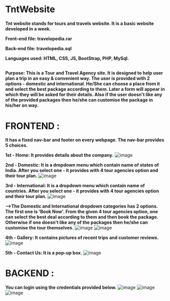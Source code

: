 # TntWebsite
**Tnt website stands for tours and travels website. It is a basic website developed in a week.**

**Front-end file: travelopedia.rar**

**Back-end file: travelopedia.sql**

**Languages used: HTML, CSS, JS, BootStrap, PHP, MySql.**
##

**Purpose: This is a Tour and Travel Agency site. It is designed to help user plan a trip in an easy & convenient way. The user is provided with 2 options - domestic and international. He/She can choose a place from it and select the best package according to them. Later a form will appear in which they will be asked for their details. Also if the user doesn't like any of the provided packages then he/she can customise the package in his/her on way.**

# **FRONTEND :**

**It has a fixed nav-bar and footer on every webpage. The nav-bar provides 5 choices.**

**1st - Home:
It provides details about the company.**
![image](https://user-images.githubusercontent.com/87112390/126318452-d6cd2a5d-cad0-4cc0-a22b-43413393f00c.png)

**2nd - Domestic: It is a dropdown menu which contain name of states of India. After you select one - it provides with 4 tour agencies option and their tour plan.**
![image](https://user-images.githubusercontent.com/87112390/126312699-da815701-b5f0-4e8d-b000-05c0b8e3ac82.png)


**3rd - International: It is a dropdown menu which contain name of countries. After you select one - it provides with 4 tour agencies option and their tour plan.**
![image](https://user-images.githubusercontent.com/87112390/126312950-ffb73a49-d74f-4bfe-ad62-0d219537b68c.png)


**-->The Domestic and International dropdown categories has 2 options. The first one is 'Book Now'. From the given 4 tour agencies option, one can select the best deal according to them and then book the package. Otherwise if one doesn't like any of the packages then he/she can customise the tour themselves.**
![image](https://user-images.githubusercontent.com/87112390/126313658-f55a38e5-30f6-4fec-b861-c94ee01ccda8.png)
![image](https://user-images.githubusercontent.com/87112390/126369031-448891dd-b5bb-4202-8b47-1bd221561221.png)



**4th - Gallery: It contains pictures of recent trips and customer reviews.**
![image](https://user-images.githubusercontent.com/87112390/126311298-44291619-79af-4b89-ba4e-fb316537e85f.png)


**5th - Contact Us: It is a pop-up box.**
![image](https://user-images.githubusercontent.com/87112390/126311479-2a5b9d9d-58d2-4a81-903d-1048cce36957.png)



# **BACKEND :**
**You can login using the credentials provided below.**
![image](https://user-images.githubusercontent.com/87112390/126317856-d0dd0f3f-8772-4f14-bfb2-af29e67fe7cd.png)
![image](https://user-images.githubusercontent.com/87112390/126317983-833e778d-d744-4c2f-8e22-79d34e0d546f.png)
![image](https://user-images.githubusercontent.com/87112390/126318084-011560ce-ebba-4ceb-8138-c0d43269d56c.png)
